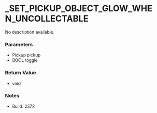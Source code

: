 # _SET_PICKUP_OBJECT_GLOW_WHEN_UNCOLLECTABLE

No description available.

### Parameters
* Pickup pickup
* BOOL toggle

### Return Value
* void

### Notes
* Build: 2372

